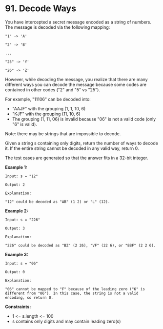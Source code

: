 # 91. Decode Ways

You have intercepted a secret message encoded as a string of numbers. The message is decoded via the following mapping:

```
"1" -> 'A'

"2" -> 'B'

...

"25" -> 'Y'

"26" -> 'Z'
```
However, while decoding the message, you realize that there are many different ways you can decode the message because some codes are contained in other codes ("2" and "5" vs "25").

For example, "11106" can be decoded into:

- "AAJF" with the grouping (1, 1, 10, 6)
- "KJF" with the grouping (11, 10, 6)
- The grouping (1, 11, 06) is invalid because "06" is not a valid code (only "6" is valid).

Note: there may be strings that are impossible to decode.

Given a string s containing only digits, return the number of ways to decode it. If the entire string cannot be decoded in any valid way, return 0.

The test cases are generated so that the answer fits in a 32-bit integer.

 

**Example 1:**
```
Input: s = "12"

Output: 2

Explanation:

"12" could be decoded as "AB" (1 2) or "L" (12).
```

**Example 2:**
```
Input: s = "226"

Output: 3

Explanation:

"226" could be decoded as "BZ" (2 26), "VF" (22 6), or "BBF" (2 2 6).
```

**Example 3:**
```
Input: s = "06"

Output: 0

Explanation:

"06" cannot be mapped to "F" because of the leading zero ("6" is different from "06"). In this case, the string is not a valid encoding, so return 0.
```
 

**Constraints:**
- 1 <= s.length <= 100
- s contains only digits and may contain leading zero(s)